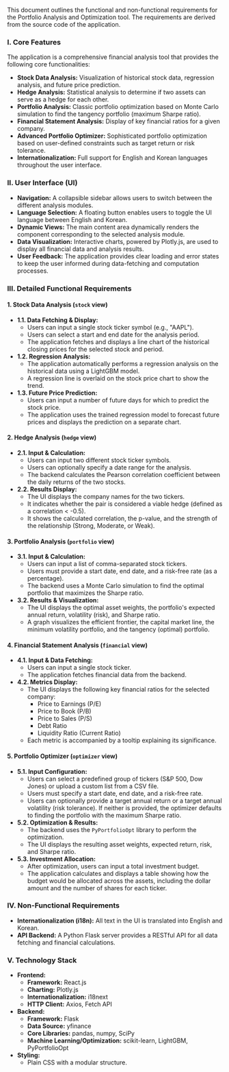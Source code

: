 This document outlines the functional and non-functional requirements for the Portfolio Analysis and Optimization tool. The requirements are derived from the source code of the application.

### I. Core Features

The application is a comprehensive financial analysis tool that provides the following core functionalities:
- **Stock Data Analysis:** Visualization of historical stock data, regression analysis, and future price prediction.
- **Hedge Analysis:** Statistical analysis to determine if two assets can serve as a hedge for each other.
- **Portfolio Analysis:** Classic portfolio optimization based on Monte Carlo simulation to find the tangency portfolio (maximum Sharpe ratio).
- **Financial Statement Analysis:** Display of key financial ratios for a given company.
- **Advanced Portfolio Optimizer:** Sophisticated portfolio optimization based on user-defined constraints such as target return or risk tolerance.
- **Internationalization:** Full support for English and Korean languages throughout the user interface.

### II. User Interface (UI)

- **Navigation:** A collapsible sidebar allows users to switch between the different analysis modules.
- **Language Selection:** A floating button enables users to toggle the UI language between English and Korean.
- **Dynamic Views:** The main content area dynamically renders the component corresponding to the selected analysis module.
- **Data Visualization:** Interactive charts, powered by Plotly.js, are used to display all financial data and analysis results.
- **User Feedback:** The application provides clear loading and error states to keep the user informed during data-fetching and computation processes.

### III. Detailed Functional Requirements

#### 1. Stock Data Analysis (`stock` view)
- **1.1. Data Fetching & Display:**
  - Users can input a single stock ticker symbol (e.g., "AAPL").
  - Users can select a start and end date for the analysis period.
  - The application fetches and displays a line chart of the historical closing prices for the selected stock and period.
- **1.2. Regression Analysis:**
  - The application automatically performs a regression analysis on the historical data using a LightGBM model.
  - A regression line is overlaid on the stock price chart to show the trend.
- **1.3. Future Price Prediction:**
  - Users can input a number of future days for which to predict the stock price.
  - The application uses the trained regression model to forecast future prices and displays the prediction on a separate chart.

#### 2. Hedge Analysis (`hedge` view)
- **2.1. Input & Calculation:**
  - Users can input two different stock ticker symbols.
  - Users can optionally specify a date range for the analysis.
  - The backend calculates the Pearson correlation coefficient between the daily returns of the two stocks.
- **2.2. Results Display:**
  - The UI displays the company names for the two tickers.
  - It indicates whether the pair is considered a viable hedge (defined as a correlation < -0.5).
  - It shows the calculated correlation, the p-value, and the strength of the relationship (Strong, Moderate, or Weak).

#### 3. Portfolio Analysis (`portfolio` view)
- **3.1. Input & Calculation:**
  - Users can input a list of comma-separated stock tickers.
  - Users must provide a start date, end date, and a risk-free rate (as a percentage).
  - The backend uses a Monte Carlo simulation to find the optimal portfolio that maximizes the Sharpe ratio.
- **3.2. Results & Visualization:**
  - The UI displays the optimal asset weights, the portfolio's expected annual return, volatility (risk), and Sharpe ratio.
  - A graph visualizes the efficient frontier, the capital market line, the minimum volatility portfolio, and the tangency (optimal) portfolio.

#### 4. Financial Statement Analysis (`financial` view)
- **4.1. Input & Data Fetching:**
  - Users can input a single stock ticker.
  - The application fetches financial data from the backend.
- **4.2. Metrics Display:**
  - The UI displays the following key financial ratios for the selected company:
    - Price to Earnings (P/E)
    - Price to Book (P/B)
    - Price to Sales (P/S)
    - Debt Ratio
    - Liquidity Ratio (Current Ratio)
  - Each metric is accompanied by a tooltip explaining its significance.

#### 5. Portfolio Optimizer (`optimizer` view)
- **5.1. Input Configuration:**
  - Users can select a predefined group of tickers (S&P 500, Dow Jones) or upload a custom list from a CSV file.
  - Users must specify a start date, end date, and a risk-free rate.
  - Users can optionally provide a target annual return or a target annual volatility (risk tolerance). If neither is provided, the optimizer defaults to finding the portfolio with the maximum Sharpe ratio.
- **5.2. Optimization & Results:**
  - The backend uses the `PyPortfolioOpt` library to perform the optimization.
  - The UI displays the resulting asset weights, expected return, risk, and Sharpe ratio.
- **5.3. Investment Allocation:**
  - After optimization, users can input a total investment budget.
  - The application calculates and displays a table showing how the budget would be allocated across the assets, including the dollar amount and the number of shares for each ticker.

### IV. Non-Functional Requirements

- **Internationalization (i18n):** All text in the UI is translated into English and Korean.
- **API Backend:** A Python Flask server provides a RESTful API for all data fetching and financial calculations.

### V. Technology Stack

- **Frontend:**
  - **Framework:** React.js
  - **Charting:** Plotly.js
  - **Internationalization:** i18next
  - **HTTP Client:** Axios, Fetch API
- **Backend:**
  - **Framework:** Flask
  - **Data Source:** yfinance
  - **Core Libraries:** pandas, numpy, SciPy
  - **Machine Learning/Optimization:** scikit-learn, LightGBM, PyPortfolioOpt
- **Styling:**
  - Plain CSS with a modular structure.
